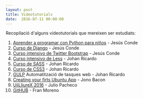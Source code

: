 ```yaml
---
layout: post
title: Videotutorials
date:  2016-07-11 00:00:00
---
```


Recopilació d'alguns videotutorials que mereixen ser estudiats:

1. [Aprender a programar con Python para  niños](https://www.youtube.com/playlist?list=PLEtcGQaT56chpYflEjBWRodHJNJN8EKpO) - Jesús Conde
2. [Curso de Django](https://www.youtube.com/playlist?list=PLEtcGQaT56cg3A3r-TNoc-PyVeOuAMB4x) - Jesús Conde
3. [Curso intensivo de Twitter Bootstrap](https://www.youtube.com/playlist?list=PLEtcGQaT56chvpvBH0W7MKuIIkFKh3hL9) - Jesús Conde
4. [Curso intensivo de Less](https://www.youtube.com/playlist?list=PLEtcGQaT56chi4GvoaXC3YkuXMLxPejMb) - Johan Ricardo
5. [Curso de SASS](https://www.youtube.com/playlist?list=PL5mZlJHWhPyxKrfbsw5-1GxErJrOrSkWI) - Johan Ricardo
6. [Curso de CSS3](https://www.youtube.com/playlist?list=PL5mZlJHWhPyxCif2OzY0DZKad0byKFq85) - Johan Ricardo
7. [GULP](https://www.youtube.com/playlist?list=PL5mZlJHWhPyzNl8W_B33FaQT1RnH9GRsR) Automatització de tasques web - Johan Ricardo
8. [Creating your firts Ubuntu App](https://www.youtube.com/watch?v=sO8hiPreNBg) - Jono Bacon
9. [UjiLliureX 2016](http://ujilliurex.uji.es/videos.php) - Julio Pacheco
10. [GitHUB](https://vimeo.com/39829002) - Fran Moreno
